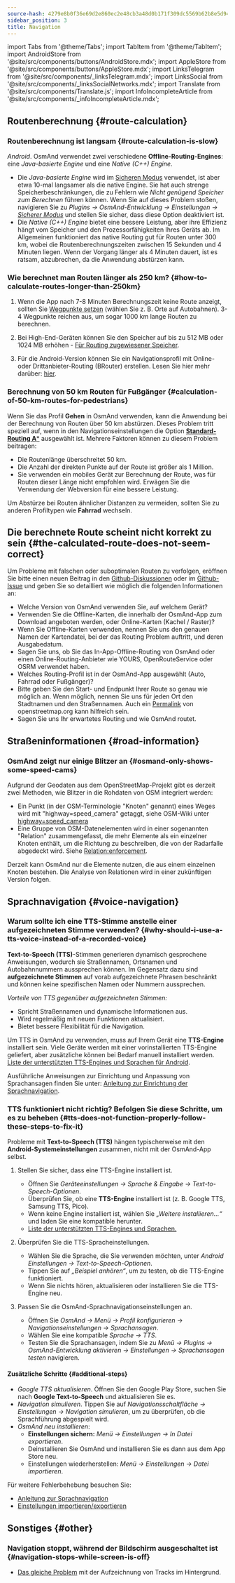 ```yaml
---
source-hash: 4279e8b0f36e69d2e860ec2e48cb3a48d0b171f309dc5569b62b8e5d94ae87fa
sidebar_position: 3
title: Navigation
---
```

import Tabs from '@theme/Tabs';
import TabItem from '@theme/TabItem';
import AndroidStore from '@site/src/components/buttons/AndroidStore.mdx';
import AppleStore from '@site/src/components/buttons/AppleStore.mdx';
import LinksTelegram from '@site/src/components/_linksTelegram.mdx';
import LinksSocial from '@site/src/components/_linksSocialNetworks.mdx';
import Translate from '@site/src/components/Translate.js';
import InfoIncompleteArticle from '@site/src/components/_infoIncompleteArticle.mdx';



## Routenberechnung {#route-calculation}

### Routenberechnung ist langsam {#route-calculation-is-slow}

*Android*. OsmAnd verwendet zwei verschiedene **Offline-Routing-Engines**: eine *Java-basierte Engine* und eine *Native (C++) Engine*.

- Die *Java-basierte Engine* wird im [Sicheren Modus](../plugins/development.md#safe) verwendet, ist aber etwa 10-mal langsamer als die native Engine. Sie hat auch strenge Speicherbeschränkungen, die zu Fehlern wie *Nicht genügend Speicher zum Berechnen* führen können. Wenn Sie auf dieses Problem stoßen, navigieren Sie zu *Plugins → OsmAnd-Entwicklung → Einstellungen →* [*Sicherer Modus*](../plugins/development.md#safe) und stellen Sie sicher, dass diese Option deaktiviert ist.
- Die *Native (C++) Engine* bietet eine bessere Leistung, aber ihre Effizienz hängt vom Speicher und den Prozessorfähigkeiten Ihres Geräts ab. Im Allgemeinen funktioniert das native Routing gut für Routen unter 300 km, wobei die Routenberechnungszeiten zwischen 15 Sekunden und 4 Minuten liegen. Wenn der Vorgang länger als 4 Minuten dauert, ist es ratsam, abzubrechen, da die Anwendung abstürzen kann.


### Wie berechnet man Routen länger als 250 km? {#how-to-calculate-routes-longer-than-250km}

1. Wenn die App nach 7-8 Minuten Berechnungszeit keine Route anzeigt, sollten Sie [Wegpunkte setzen](../navigation/setup/route-navigation.md#route-recalculation) (wählen Sie z. B. Orte auf Autobahnen). 3-4 Wegpunkte reichen aus, um sogar 1000 km lange Routen zu berechnen.

2. Bei High-End-Geräten können Sie den Speicher auf bis zu 512 MB oder 1024 MB erhöhen - [Für Routing zugewiesener Speicher](../plugins/development.md#memory-allocated-for-routing).

3. Für die Android-Version können Sie ein Navigationsprofil mit Online- oder Drittanbieter-Routing (BRouter) erstellen. Lesen Sie hier mehr darüber: [hier](../navigation/routing/brouter.md).

### Berechnung von 50 km Routen für Fußgänger {#calculation-of-50-km-routes-for-pedestrians}

Wenn Sie das Profil **Gehen** in OsmAnd verwenden, kann die Anwendung bei der Berechnung von Routen über 50 km abstürzen. Dieses Problem tritt speziell auf, wenn in den Navigationseinstellungen die Option [**Standard-Routing A***](../navigation/guidance/navigation-settings.md#development-settings) ausgewählt ist. Mehrere Faktoren können zu diesem Problem beitragen:

- Die Routenlänge überschreitet 50 km.
- Die Anzahl der direkten Punkte auf der Route ist größer als 1 Million.
- Sie verwenden ein mobiles Gerät zur Berechnung der Route, was für Routen dieser Länge nicht empfohlen wird. Erwägen Sie die Verwendung der Webversion für eine bessere Leistung.

Um Abstürze bei Routen ähnlicher Distanzen zu vermeiden, sollten Sie zu anderen Profiltypen wie **Fahrrad** wechseln.


## Die berechnete Route scheint nicht korrekt zu sein {#the-calculated-route-does-not-seem-correct}

Um Probleme mit falschen oder suboptimalen Routen zu verfolgen, eröffnen Sie bitte einen neuen Beitrag in den [Github-Diskussionen](https://github.com/osmandapp/OsmAnd/discussions) oder im [Github-Issue](https://github.com/osmandapp/Osmand/issues) und geben Sie so detailliert wie möglich die folgenden Informationen an:

- Welche Version von OsmAnd verwenden Sie, auf welchem Gerät?
- Verwenden Sie die Offline-Karten, die innerhalb der OsmAnd-App zum Download angeboten werden, oder Online-Karten (Kachel / Raster)?
- Wenn Sie Offline-Karten verwenden, nennen Sie uns den genauen Namen der Kartendatei, bei der das Routing Problem auftritt, und deren Ausgabedatum.
- Sagen Sie uns, ob Sie das In-App-Offline-Routing von OsmAnd oder einen Online-Routing-Anbieter wie YOURS, OpenRouteService oder OSRM verwendet haben.
- Welches Routing-Profil ist in der OsmAnd-App ausgewählt (Auto, Fahrrad oder Fußgänger)?
- Bitte geben Sie den Start- und Endpunkt Ihrer Route so genau wie möglich an. Wenn möglich, nennen Sie uns für jeden Ort den Stadtnamen und den Straßennamen. Auch ein [Permalink](https://wiki.openstreetmap.org/wiki/Permalink) von openstreetmap.org kann hilfreich sein.
- Sagen Sie uns Ihr erwartetes Routing und wie OsmAnd routet.

## Straßeninformationen {#road-information}

### OsmAnd zeigt nur einige Blitzer an {#osmand-only-shows-some-speed-cams}

Aufgrund der Geodaten aus dem OpenStreetMap-Projekt gibt es derzeit zwei Methoden, wie Blitzer in die Rohdaten von OSM integriert werden:

- Ein Punkt (in der OSM-Terminologie "Knoten" genannt) eines Weges wird mit "highway=speed_camera" getaggt, siehe OSM-Wiki unter [highway=speed_camera](https://wiki.openstreetmap.org/wiki/Tag%3Ahighway%3Dspeed_camera)
- Eine Gruppe von OSM-Datenelementen wird in einer sogenannten "Relation" zusammengefasst, die mehr Elemente als ein einzelner Knoten enthält, um die Richtung zu beschreiben, die von der Radarfalle abgedeckt wird. Siehe [Relation:enforcement](https://wiki.openstreetmap.org/wiki/Relation:enforcement).

Derzeit kann OsmAnd nur die Elemente nutzen, die aus einem einzelnen Knoten bestehen. Die Analyse von Relationen wird in einer zukünftigen Version folgen.


## Sprachnavigation {#voice-navigation}

### Warum sollte ich eine TTS-Stimme anstelle einer aufgezeichneten Stimme verwenden? {#why-should-i-use-a-tts-voice-instead-of-a-recorded-voice}

**Text-to-Speech (TTS)**-Stimmen generieren dynamisch gesprochene Anweisungen, wodurch sie Straßennamen, Ortsnamen und Autobahnnummern aussprechen können. Im Gegensatz dazu sind **aufgezeichnete Stimmen** auf vorab aufgezeichnete Phrasen beschränkt und können keine spezifischen Namen oder Nummern aussprechen.

*Vorteile von TTS gegenüber aufgezeichneten Stimmen:*

- Spricht Straßennamen und dynamische Informationen aus.
- Wird regelmäßig mit neuen Funktionen aktualisiert.
- Bietet bessere Flexibilität für die Navigation.

Um TTS in OsmAnd zu verwenden, muss auf Ihrem Gerät eine **TTS-Engine** installiert sein. Viele Geräte werden mit einer vorinstallierten TTS-Engine geliefert, aber zusätzliche können bei Bedarf manuell installiert werden. [Liste der unterstützten TTS-Engines und Sprachen für Android](https://accessibleandroid.com/list-of-languages-with-available-tts-engines-on-android/).

Ausführliche Anweisungen zur Einrichtung und Anpassung von Sprachansagen finden Sie unter: [Anleitung zur Einrichtung der Sprachnavigation](../navigation/guidance/voice-navigation.md).

### TTS funktioniert nicht richtig? Befolgen Sie diese Schritte, um es zu beheben {#tts-does-not-function-properly-follow-these-steps-to-fix-it}

Probleme mit **Text-to-Speech (TTS)** hängen typischerweise mit den **Android-Systemeinstellungen** zusammen, nicht mit der OsmAnd-App selbst.

1. Stellen Sie sicher, dass eine TTS-Engine installiert ist.

    - Öffnen Sie *Geräteeinstellungen → Sprache & Eingabe → Text-to-Speech-Optionen*.
    - Überprüfen Sie, ob eine **TTS-Engine** installiert ist (z. B. Google TTS, Samsung TTS, Pico).
    - Wenn keine Engine installiert ist, wählen Sie *„Weitere installieren…“* und laden Sie eine kompatible herunter.
    - [Liste der unterstützten TTS-Engines und Sprachen.](https://accessibleandroid.com/list-of-languages-with-available-tts-engines-on-android/)

2. Überprüfen Sie die TTS-Spracheinstellungen.

    - Wählen Sie die Sprache, die Sie verwenden möchten, unter *Android Einstellungen → Text-to-Speech-Optionen*.
    - Tippen Sie auf *„Beispiel anhören“*, um zu testen, ob die TTS-Engine funktioniert.
    - Wenn Sie nichts hören, aktualisieren oder installieren Sie die TTS-Engine neu.

3. Passen Sie die OsmAnd-Sprachnavigationseinstellungen an.

    - Öffnen Sie *OsmAnd → Menü → Profil konfigurieren → Navigationseinstellungen → Sprachansagen*.
    - Wählen Sie eine kompatible *Sprache → TTS*.
    - Testen Sie die Sprachansagen, indem Sie zu *Menü → Plugins → OsmAnd-Entwicklung aktivieren → Einstellungen → Sprachansagen testen* navigieren.

#### Zusätzliche Schritte {#additional-steps}

- *Google TTS aktualisieren*. Öffnen Sie den Google Play Store, suchen Sie nach **Google Text-to-Speech** und aktualisieren Sie es.
- *Navigation simulieren*. Tippen Sie auf *Navigationsschaltfläche → Einstellungen → Navigation simulieren*, um zu überprüfen, ob die Sprachführung abgespielt wird.
- *OsmAnd neu installieren*:
   - **Einstellungen sichern:** *Menü → Einstellungen → In Datei exportieren*.
   - Deinstallieren Sie OsmAnd und installieren Sie es dann aus dem App Store neu.
   - Einstellungen wiederherstellen: *Menü → Einstellungen → Datei importieren*.

Für weitere Fehlerbehebung besuchen Sie:

- [Anleitung zur Sprachnavigation](../navigation/guidance/voice-navigation.md)
- [Einstellungen importieren/exportieren](../personal/import-export.md)


## Sonstiges {#other}

### Navigation stoppt, während der Bildschirm ausgeschaltet ist {#navigation-stops-while-screen-is-off}

- [Das gleiche Problem](../troubleshooting/track-recording-issues.md#the-system-may-kill-background-apps-to-save-power) mit der Aufzeichnung von Tracks im Hintergrund.
